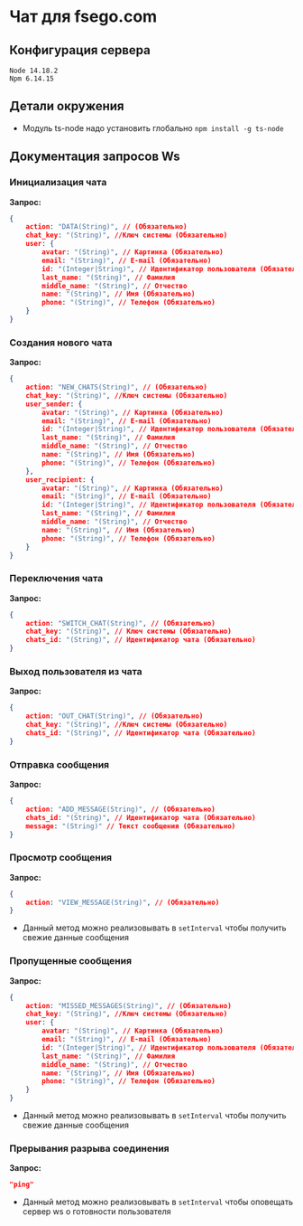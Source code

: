 # Чат для fsego.com

## Конфигурация сервера
```
Node 14.18.2
Npm 6.14.15
```
## Детали окружения

- Модуль ts-node надо установить глобально ```npm install -g ts-node```

## Документация запросов Ws

### Инициализация чата
**Запрос:**
```json lines
{
    action: "DATA(String)", // (Обязательно)
    chat_key: "(String)", //Ключ системы (Обязательно)
    user: {
        avatar: "(String)", // Картинка (Обязательно)
        email: "(String)", // E-mail (Обязательно)
        id: "(Integer|String)", // Идентификатор пользователя (Обязательно)
        last_name: "(String)", // Фамилия
        middle_name: "(String)", // Отчество
        name: "(String)", // Имя (Обязательно)
        phone: "(String)", // Телефон (Обязательно)
    }
}
```

### Создания нового чата
**Запрос:**
```json lines
{
    action: "NEW_CHATS(String)", // (Обязательно)
    chat_key: "(String)", //Ключ системы (Обязательно)
    user_sender: {
        avatar: "(String)", // Картинка (Обязательно)
        email: "(String)", // E-mail (Обязательно)
        id: "(Integer|String)", // Идентификатор пользователя (Обязательно)
        last_name: "(String)", // Фамилия
        middle_name: "(String)", // Отчество
        name: "(String)", // Имя (Обязательно)
        phone: "(String)", // Телефон (Обязательно)
    },
    user_recipient: {
        avatar: "(String)", // Картинка (Обязательно)
        email: "(String)", // E-mail (Обязательно)
        id: "(Integer|String)", // Идентификатор пользователя (Обязательно)
        last_name: "(String)", // Фамилия
        middle_name: "(String)", // Отчество
        name: "(String)", // Имя (Обязательно)
        phone: "(String)", // Телефон (Обязательно)
    }
}
```

### Переключения чата
**Запрос:**
```json lines
{
    action: "SWITCH_CHAT(String)", // (Обязательно)
    chat_key: "(String)", // Ключ системы (Обязательно)
    chats_id: "(String)", // Идентификатор чата (Обязательно)
}
```

### Выход пользователя из чата
**Запрос:**
```json lines
{
    action: "OUT_CHAT(String)", // (Обязательно)
    chat_key: "(String)", //Ключ системы (Обязательно)
    chats_id: "(String)", // Идентификатор чата (Обязательно)
}
```

### Отправка сообщения
**Запрос:**
```json lines
{
    action: "ADD_MESSAGE(String)", // (Обязательно)
    chats_id: "(String)", // Идентификатор чата (Обязательно)
    message: "(String)" // Текст сообщения (Обязательно)
}
```


### Просмотр сообщения
**Запрос:**
```json lines
{
    action: "VIEW_MESSAGE(String)", // (Обязательно)
}
```
- Данный метод можно реализовывать в ```setInterval``` чтобы получить свежие данные сообщения

### Пропущенные сообщения
**Запрос:**
```json lines
{
    action: "MISSED_MESSAGES(String)", // (Обязательно)
    chat_key: "(String)", //Ключ системы (Обязательно)
    user: {
        avatar: "(String)", // Картинка (Обязательно)
        email: "(String)", // E-mail (Обязательно)
        id: "(Integer|String)", // Идентификатор пользователя (Обязательно)
        last_name: "(String)", // Фамилия
        middle_name: "(String)", // Отчество
        name: "(String)", // Имя (Обязательно)
        phone: "(String)", // Телефон (Обязательно)
    }
}
```
- Данный метод можно реализовывать в ```setInterval``` чтобы получить свежие данные сообщения


### Прерывания разрыва соединения
**Запрос:**
```json linespin
"ping"
```
- Данный метод можно реализовывать в ```setInterval``` чтобы оповещать сервер ws о готовности пользователя